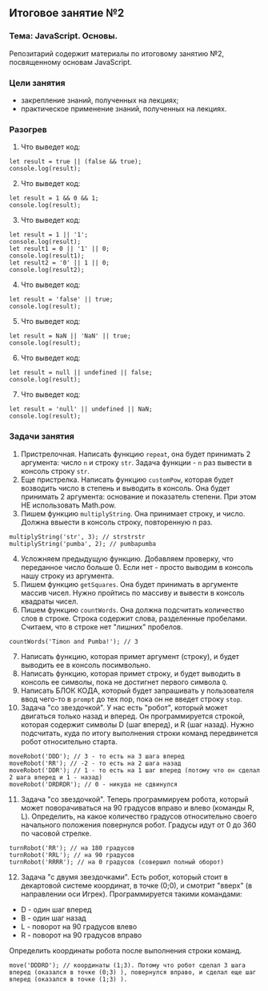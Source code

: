 ## Итоговое занятие №2

### Тема: JavaScript. Основы.
Репозитарий содержит материалы по итоговому занятию №2, посвященному основам JavaScript.

### Цели занятия
- закрепление знаний, полученных на лекциях;
- практическое применение знаний, полученных на лекциях.

### Разогрев
1. Что выведет код:
```
let result = true || (false && true);
console.log(result);
```
2. Что выведет код:
```
let result = 1 && 0 && 1;
console.log(result);
```

3. Что выведет код:
```
let result = 1 || '1';
console.log(result);
let result1 = 0 || '1' || 0;
console.log(result1);
let result2 = '0' || 1 || 0;
console.log(result2);
```

4. Что выведет код:
```
let result = 'false' || true;
console.log(result);
```

5. Что выведет код:
```
let result = NaN || 'NaN' || true;
console.log(result);
```

6. Что выведет код:
```
let result = null || undefined || false;
console.log(result);
```

7. Что выведет код:
```
let result = 'null' || undefined || NaN;
console.log(result);
```

### Задачи занятия

1. Пристрелочная. Написать функцию `repeat`, она будет принимать 2 аргумента: число `n` и строку `str`. Задача функции - `n` раз вывести в консоль строку `str`.
2. Еще пристрелка. Написать функцию `customPow`, которая будет возводить число в степень и выводить в консоль. Она будет принимать 2 аргумента: основание и показатель степени. При этом НЕ использовать Math.pow.
3. Пишем функцию `multiplyString`. Она принимает строку, и число. Должна ввыести в консоль строку, повторенную n раз.
```
multiplyString('str', 3); // strstrstr
multiplyString('pumba', 2); // pumbapumba
```

4. Усложняем предыдущую функцию. Добавляем проверку, что переданное число больше 0. Если нет - просто выводим в консоль нашу строку из аргумента.
5. Пишем функцию `getSquares`. Она будет принимать в аргументе массив чисел. Нужно пройтись по массиву и вывести в консоль квадраты чисел.
6. Пишем функцию `countWords`. Она должна подсчитать количество слов в строке. Строка содержит слова, разделенные пробелами. Считаем, что в строке нет "лишних" пробелов.
```
countWords('Timon and Pumba!'); // 3
```

7. Написать функцию, которая примет аргумент (строку), и будет выводить ее в консоль посимвольно.
8. Написать функцию, которая примет строку, и будет выводить в консоль ее символы, пока не достигнет первого символа `Q`.
9. Написать БЛОК КОДА, который будет запрашивать у пользователя ввод чего-то в `prompt` до тех пор, пока он не введет строку `stop`.
10. Задача "со звездочкой". У нас есть "робот", который может двигаться только назад и вперед. Он программируется строкой, которая содержит символы D (шаг вперед), и R (шаг назад). Нужно подсчитать, куда по итогу выполнения строки команд передвинется робот относительно старта.
```
moveRobot('DDD'); // 3 - то есть на 3 шага вперед
moveRobot('RR'); // -2 - то есть на 2 шага назад
moveRobot('DDR'); // 1 - то есть на 1 шаг вперед (потому что он сделал 2 шага вперед и 1 - назад)
moveRobot('DRDRDR'); // 0 - никуда не сдвинулся
```

11. Задача "со звездочкой". Теперь программируем робота, который может поворачиваться на 90 градусов вправо и влево (команды R, L). Определить, на какое количество градусов относительно своего начального положения повернулся робот. Градусы идут от 0 до 360 по часовой стрелке.
```
turnRobot('RR'); // на 180 градусов
turnRobot('RRL'); // на 90 градусов
turnRobot('RRRR'); // на 0 градусов (совершил полный оборот)
```

12. Задача "с двумя звездочками". Есть робот, который стоит в декартовой системе координат, в точке (0;0), и смотрит "вверх" (в направлении оси Игрек). Программируется такими командами:
 - D - один шаг вперед
 - B - один шаг назад
 - L - поворот на 90 градусов влево
 - R - поворот на 90 градусов вправо

Определить координаты робота после выполнения строки команд.
```
move('DDDRD'); // координаты (1;3). Потому что робот сделал 3 шага вперед (оказался в точке (0;3) ), повернулся вправо, и сделал еще шаг вперед (оказался в точке (1;3) ).
```
